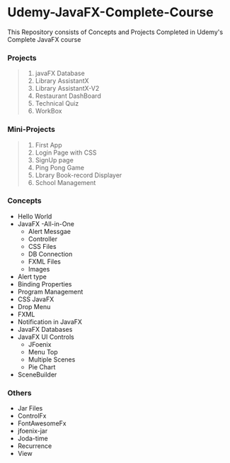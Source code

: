 # Udemy-JavaFX-Complete-Course
 This Repository consists of Concepts and Projects Completed in  Udemy's Complete JavaFX course

 ### Projects
 > 1. javaFX Database
 > 2. Library AssistantX
 > 3. Library AssistantX-V2
 > 4. Restaurant DashBoard
 > 5. Technical Quiz
 > 6. WorkBox

 ### Mini-Projects
 > 1. First App
 > 2. Login Page with CSS
 > 3. SignUp page
 > 4. Ping Pong Game
 > 5. Lbrary Book-record Displayer 
 > 6. School Management

 ### Concepts
* Hello World
* JavaFX -All-in-One
    * Alert Messgae
    * Controller
    * CSS Files
    * DB Connection
    * FXML Files
    * Images
* Alert type
* Binding Properties
* Program Management
* CSS JavaFX 
* Drop Menu
* FXML 
* Notification in JavaFX
* JavaFX Databases
* JavaFX UI Controls
    * JFoenix
    * Menu Top
    * Multiple Scenes
    * Pie Chart
* SceneBuilder



### Others
* Jar Files
* ControlFx
* FontAwesomeFx
* jfoenix-jar
* Joda-time
* Recurrence
* View
 
